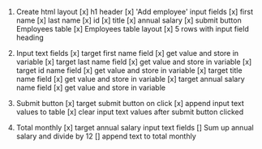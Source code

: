1. Create html layout
   [x] h1 header
   [x] 'Add employee' input fields
   [x] first name
   [x] last name
   [x] id
   [x] title
   [x] annual salary
   [x] submit button
   Employees table
   [x] Employees table layout
   [x] 5 rows with input field heading

2. Input text fields
   [x] target first name field
   [x] get value and store in variable
   [x] target last name field
   [x] get value and store in variable
   [x] target id name field
   [x] get value and store in variable
   [x] target title name field
   [x] get value and store in variable
   [x] target annual salary name field
   [x] get value and store in variable

3. Submit button
   [x] target submit button on click
   [x] append input text values to table
   [x] clear input text values after submit button clicked

4. Total monthly
   [x] target annual salary input text fields
   [] Sum up annual salary and divide by 12
   [] append text to total monthly
